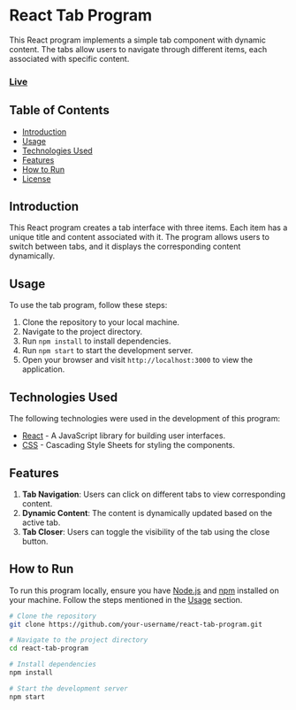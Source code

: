 # React Tab Program

This React program implements a simple tab component with dynamic content. The tabs allow users to navigate through different items, each associated with specific content.

### [Live](https://tab-component-with-dynamic-content-react.vercel.app/)

## Table of Contents

- [Introduction](#introduction)
- [Usage](#usage)
- [Technologies Used](#technologies-used)
- [Features](#features)
- [How to Run](#how-to-run)
- [License](#license)

## Introduction

This React program creates a tab interface with three items. Each item has a unique title and content associated with it. The program allows users to switch between tabs, and it displays the corresponding content dynamically.

## Usage

To use the tab program, follow these steps:

1. Clone the repository to your local machine.
2. Navigate to the project directory.
3. Run `npm install` to install dependencies.
4. Run `npm start` to start the development server.
5. Open your browser and visit `http://localhost:3000` to view the application.

## Technologies Used

The following technologies were used in the development of this program:

- [React](https://reactjs.org/) - A JavaScript library for building user interfaces.
- [CSS](https://developer.mozilla.org/en-US/docs/Web/CSS) - Cascading Style Sheets for styling the components.

## Features

1. **Tab Navigation**: Users can click on different tabs to view corresponding content.
2. **Dynamic Content**: The content is dynamically updated based on the active tab.
3. **Tab Closer**: Users can toggle the visibility of the tab using the close button.

## How to Run

To run this program locally, ensure you have [Node.js](https://nodejs.org/) and [npm](https://www.npmjs.com/) installed on your machine. Follow the steps mentioned in the [Usage](#usage) section.

```bash
# Clone the repository
git clone https://github.com/your-username/react-tab-program.git

# Navigate to the project directory
cd react-tab-program

# Install dependencies
npm install

# Start the development server
npm start

